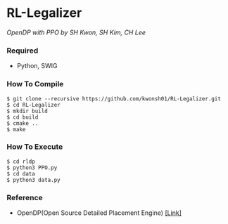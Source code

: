 # RL-Legalizer
*OpenDP with PPO by SH Kwon, SH Kim, CH Lee*

### Required
* Python, SWIG

### How To Compile
    $ git clone --recursive https://github.com/kwonsh01/RL-Legalizer.git
    $ cd RL-Legalizer
    $ mkdir build
    $ cd build
    $ cmake ..
    $ make

### How To Execute
    $ cd rldp
    $ python3 PPO.py
    $ cd data
    $ python3 data.py

### Reference
* OpenDP(Open Source Detailed Placement Engine) [[Link]](https://github.com/sanggido/OpenDP/tree/master)
